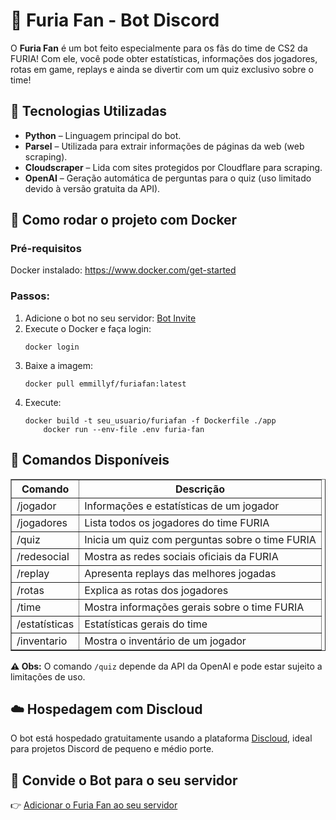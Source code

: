 <!DOCTYPE html>
<html lang="pt-BR">
  <h1>🐾 Furia Fan - Bot Discord</h1>
  
  <p>O <strong>Furia Fan</strong> é um bot feito especialmente para os fãs do time de CS2 da FURIA! Com ele, você pode obter estatísticas, informações dos jogadores, rotas em game, replays e ainda se divertir com um quiz exclusivo sobre o time!</p>

  <h2>🚀 Tecnologias Utilizadas</h2>
  <ul>
    <li><strong>Python</strong> – Linguagem principal do bot.</li>
    <li><strong>Parsel</strong> – Utilizada para extrair informações de páginas da web (web scraping).</li>
    <li><strong>Cloudscraper</strong> – Lida com sites protegidos por Cloudflare para scraping.</li>
    <li><strong>OpenAI</strong> – Geração automática de perguntas para o quiz (uso limitado devido à versão gratuita da API).</li>
  </ul>

  <h2>🐳 Como rodar o projeto com Docker</h2>

  <h3>Pré-requisitos</h3>
  <p>Docker instalado: <a href="https://www.docker.com/get-started" target="_blank">https://www.docker.com/get-started</a></p>

  <h3>Passos:</h3>
  <ol>
    <li>Adicione o bot no seu servidor:
      <a href="https://discord.com/developers/applications/1364986522977173565/installation" class="discord-btn" target="_blank">Bot Invite</a>
    </li>
    <li>Execute o Docker e faça login:
      <pre><code>docker login</code></pre>
    </li>
    <li>Baixe a imagem:
      <pre><code>docker pull emmillyf/furiafan:latest</code></pre>
    </li>
    <li>Execute:
    <pre><code>docker build -t seu_usuario/furiafan -f Dockerfile ./app
    docker run --env-file .env furia-fan</code></pre>
    </li>
  </ol>

  <h2>🧠 Comandos Disponíveis</h2>

  <table border="1" cellspacing="0" cellpadding="8">
    <thead>
      <tr>
        <th>Comando</th>
        <th>Descrição</th>
      </tr>
    </thead>
    <tbody>
      <tr><td>/jogador</td><td>Informações e estatísticas de um jogador</td></tr>
      <tr><td>/jogadores</td><td>Lista todos os jogadores do time FURIA</td></tr>
      <tr><td>/quiz</td><td>Inicia um quiz com perguntas sobre o time FURIA</td></tr>
      <tr><td>/redesocial</td><td>Mostra as redes sociais oficiais da FURIA</td></tr>
      <tr><td>/replay</td><td>Apresenta replays das melhores jogadas</td></tr>
      <tr><td>/rotas</td><td>Explica as rotas dos jogadores</td></tr>
      <tr><td>/time</td><td>Mostra informações gerais sobre o time FURIA</td></tr>
      <tr><td>/estatísticas</td><td>Estatísticas gerais do time</td></tr>
      <tr><td>/inventario</td><td>Mostra o inventário de um jogador</td></tr>
    </tbody>
  </table>

  <p><strong>⚠️ Obs:</strong> O comando <code>/quiz</code> depende da API da OpenAI e pode estar sujeito a limitações de uso.</p>

  <h2>☁️ Hospedagem com Discloud</h2>
  <p>O bot está hospedado gratuitamente usando a plataforma <a href="https://discloud.com/" target="_blank">Discloud</a>, ideal para projetos Discord de pequeno e médio porte.</p>

  <h2>🔗 Convide o Bot para o seu servidor</h2>
  <p>👉 <a href="https://discord.com/oauth2/authorize?client_id=1364986522977173565" target="_blank">Adicionar o Furia Fan ao seu servidor</a></p>

</body>
</html>

